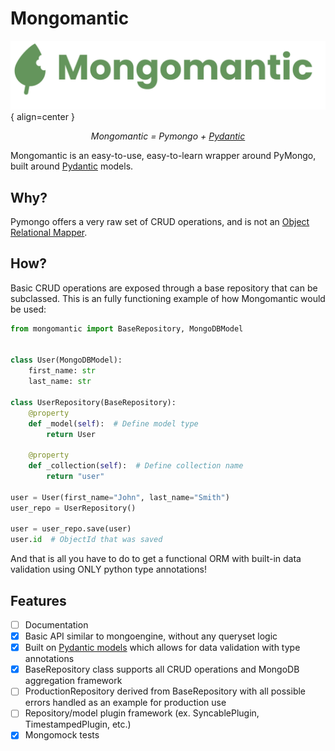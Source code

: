 # Mongomantic

![Logo](assets/text_logo.png){ align=center }

<p align="center">
    <em>Mongomantic = Pymongo + <a href="https://pydantic-docs.helpmanual.io/">Pydantic</a></em>
</p>
<p>Mongomantic is an easy-to-use, easy-to-learn wrapper around PyMongo, built around <a href="https://pydantic-docs.helpmanual.io/">Pydantic</a> models.</p>

## Why?

Pymongo offers a very raw set of CRUD operations, and is not an <a href="https://blog.bitsrc.io/what-is-an-orm-and-why-you-should-use-it-b2b6f75f5e2a">Object Relational Mapper</a>.

## How?

Basic CRUD operations are exposed through a base repository that can be subclassed.
This is an fully functioning example of how Mongomantic would be used:

```python hl_lines="4 8 20"
from mongomantic import BaseRepository, MongoDBModel


class User(MongoDBModel):
    first_name: str
    last_name: str

class UserRepository(BaseRepository):
    @property
    def _model(self):  # Define model type
        return User

    @property
    def _collection(self):  # Define collection name
        return "user"

user = User(first_name="John", last_name="Smith")
user_repo = UserRepository()

user = user_repo.save(user)
user.id  # ObjectId that was saved

```

And that is all you have to do to get a functional ORM with built-in data validation using ONLY python type annotations!

## Features

- [ ] Documentation
- [x] Basic API similar to mongoengine, without any queryset logic
- [x] Built on <a href="https://pydantic-docs.helpmanual.io/">Pydantic models</a> which allows for data validation with type annotations
- [x] BaseRepository class supports all CRUD operations and MongoDB aggregation framework
- [ ] ProductionRepository derived from BaseRepository with all possible errors handled as an example for production use
- [ ] Repository/model plugin framework (ex. SyncablePlugin, TimestampedPlugin, etc.)
- [x] Mongomock tests
